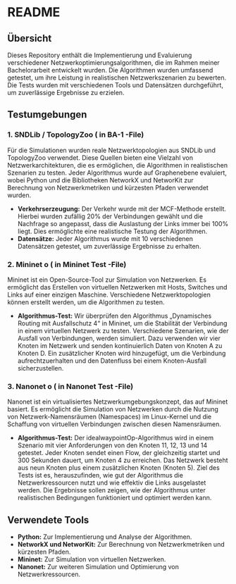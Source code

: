 

# README

## Übersicht

Dieses Repository enthält die Implementierung und Evaluierung verschiedener Netzwerkoptimierungsalgorithmen, die im Rahmen meiner Bachelorarbeit entwickelt wurden. Die Algorithmen wurden umfassend getestet, um ihre Leistung in realistischen Netzwerkszenarien zu bewerten. Die Tests wurden mit verschiedenen Tools und Datensätzen durchgeführt, um zuverlässige Ergebnisse zu erzielen.

## Testumgebungen

### 1. SNDLib / TopologyZoo ( in BA-1 -File)
 
Für die Simulationen wurden reale Netzwerktopologien aus SNDLib und TopologyZoo verwendet. Diese Quellen bieten eine Vielzahl von Netzwerkarchitekturen, die es ermöglichen, die Algorithmen in realistischen Szenarien zu testen. Jeder Algorithmus wurde auf Graphenebene evaluiert, wobei Python und die Bibliotheken NetworkX und NetworKit zur Berechnung von Netzwerkmetriken und kürzesten Pfaden verwendet wurden.

- **Verkehrserzeugung:** Der Verkehr wurde mit der MCF-Methode erstellt. Hierbei wurden zufällig 20% der Verbindungen gewählt und die Nachfrage so angepasst, dass die Auslastung der Links immer bei 100% liegt. Dies ermöglichte eine realistische Testung der Algorithmen.
- **Datensätze:** Jeder Algorithmus wurde mit 10 verschiedenen Datensätzen getestet, um zuverlässige Ergebnisse zu erhalten.

### 2. Mininet o ( in Mininet Test -File)

Mininet ist ein Open-Source-Tool zur Simulation von Netzwerken. Es ermöglicht das Erstellen von virtuellen Netzwerken mit Hosts, Switches und Links auf einer einzigen Maschine. Verschiedene Netzwerktopologien können erstellt werden, um die Algorithmen zu testen.

- **Algorithmus-Test:** Wir überprüfen den Algorithmus „Dynamisches Routing mit Ausfallschutz 4“ in Mininet, um die Stabilität der Verbindung in einem virtuellen Netzwerk zu testen. Verschiedene Szenarien, wie der Ausfall von Verbindungen, werden simuliert. Dazu verwenden wir vier Knoten im Netzwerk und senden kontinuierlich Daten von Knoten A zu Knoten D. Ein zusätzlicher Knoten wird hinzugefügt, um die Verbindung aufrechtzuerhalten und den Datenfluss bei einem Knoten-Ausfall sicherzustellen.

### 3. Nanonet o ( in Nanonet Test -File)

Nanonet ist ein virtualisiertes Netzwerkumgebungskonzept, das auf Mininet basiert. Es ermöglicht die Simulation von Netzwerken durch die Nutzung von Netzwerk-Namensräumen (Namespaces) im Linux-Kernel und die Schaffung von virtuellen Verbindungen zwischen diesen Namensräumen.

- **Algorithmus-Test:** Der idealwaypointOp-Algorithmus wird in einem Szenario mit vier Anforderungen von den Knoten 11, 12, 13 und 14 getestet. Jeder Knoten sendet einen Flow, der gleichzeitig startet und 300 Sekunden dauert, um Knoten 4 zu erreichen. Das Netzwerk besteht aus neun Knoten plus einem zusätzlichen Knoten (Knoten 5). Ziel des Tests ist es, herauszufinden, wie gut der Algorithmus die Netzwerkressourcen nutzt und wie effektiv die Links ausgelastet werden. Die Ergebnisse sollen zeigen, wie der Algorithmus unter realistischen Bedingungen funktioniert und optimiert werden kann.




## Verwendete Tools

- **Python:** Zur Implementierung und Analyse der Algorithmen.
- **NetworkX und NetworKit:** Zur Berechnung von Netzwerkmetriken und kürzesten Pfaden.
- **Mininet:** Zur Simulation von virtuellen Netzwerken.
- **Nanonet:** Zur weiteren Simulation und Optimierung von Netzwerkressourcen.

